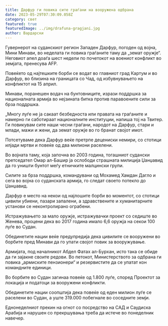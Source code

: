 ```yaml
---
title: Дарфур ги повика сите граѓани на вооружена одбрана
date: 2023-05-29T07:30:09.058Z
category: свет
featured: true
featuredImage: ../img/drafuna-gragjani.jpg
author: Вардарски
---
```

Гувернерот на суданскиот регион Западен Дарфур, погоден од војна, Мини Минави, во неделата ги повика граѓаните таму да „земат оружје“. Неговиот апел доаѓа шест недели по почетокот на воениот конфликт во земјата, пренесува AFP.

Повеќето од најтешките борби се водат во главниот град Картум и во Дарфур, во близина на границата со Чад, од избувнувањето на конфликтот на 15 април.

Минави, поранешен водач на бунтовниците, изрази поддршка за националната армија во нејзината битка против паравоените сили за брза поддршка.

„Многу луѓе не ја сакаат безбедноста или правата на граѓаните и намерно ги саботираат националните институции, напиша тој на Твитер. Ги повикувам сите наши чесни граѓани, народот на Дарфур, стари и млади, мажи и жени, да земат оружје во го бранат својот имот.

Потсетуваме дека Дарфур веќе претрпе децениски немири, со стотици илјади мртви и повеќе од два милиони раселени.

Во војната таму, која започна во 2003 година, тогашниот судански претседател Омар ал-Башир ја ослободи страшната милиција Џанџавид да го уништи бунтот меѓу етничките малцински групи.

Силите за брза поддршка, командувани од Мохамед Хамдан Дагло и сега во војна со суданската армија, го следат своето потекло до Џанџавид.

Дарфур е место на некои од најлошите борби во моментот, со стотици цивили убиени, пазари запалени, а здравствените и хуманитарните установи се неконтролирано ограбени.

Истражувањето за мало оружје, истражувачки проект со седиште во Женева, процени дека во 2017 година имало 6,6 оружја на секои 100 луѓе во Судан.

Обединетите нации веќе предупредија дека цивилите се вооружени во борбите пред Минави да го упати својот повик за вооружување.

Армијата, под началникот Абдел Фатах ал-Бурхан, исто така се обиде да ги зајакне своите редови. Во петокот, Министерството за одбрана ги повика „армиските пензионери“ и резервистите да се упатат кон командните единици.

Во борбите во Судан загинаа повеќе од 1.800 луѓе, според Проектот за локација и податоци за вооружени конфликти.

Обединетите нации соопштија дека повеќе од еден милион луѓе се раселени во Судан, а уште 319.000 побегнале во соседните земји.

Еднонеделниот прекин на огнот со посредство на САД и Саудиска Арабија и нарушен со прекршувања треба да истече во понеделник навечер.
